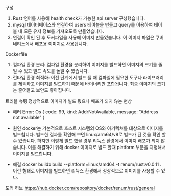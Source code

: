 구성
1. Rust 언어를 사용해 health check가 가능한 api server 구성했습니다. 
2. mysql 데이터베이스와 연결하여 users 테이블을 만들고 query를 이용하여 테이블 내 모든 유저 정보를 가져오도록 만들었습니다.
3. 연결이 확인 된 후 도커파일을 사용해 이미지 만들었습니다. 이 이미지 파일은 쿠버네티스에서 배포용 이미지로 사용됩니다.


Dockerfile
1. 컴파일 환경 분리: 컴파일 환경을 분리하여 이미지를 빌드하면 이미지의 크기를 줄일 수 있고 빌드 속도를 높일 수 있습니다.
2. 런타임 환경 최적화: 이전 단계에서 빌드 될 때 컴파일에 필요한 도구나 라이브러리를 제외하고 이미지를 빌드하기 때문에 바이너리만 포합됩니다. 최종 이미지의 크기는 줄어들고 보안도 좋아집니다.


트러블 슈팅
정상적으로 이미지가 빌드 됬으나 배포가 되지 않는 현상
* 에러
  Error: Os { code: 99, kind: AddrNotAvailable, message: "Address not available" }

* 원인
  docker는 기본적으로 호스트 시스템의 OS와 아키텍쳐를 대상으로 이미지를 빌드합니다. 빌드한 결과를 확인해 보면 linux/arm64/v8로 빌드가 된 것을 확인 할 수 있습니다. 하지만 이렇게 빌드 했을 경우 리눅스 환경에서 이미지 배포가 되지 않습니다. 이를 해결하기 위해 docker 이미지로 빌드 할때 platform 부분을 지정해서 이미지를 빌드합니다.

* 해결
  docker buildx build --platform=linux/amd64 -t renum/rust:v0.0.11 . 
  이런 형태로 이미지를 빌드하면 리눅스 환경에서 정상적으로 이미지를 사용할 수 있다.


도커 허브
https://hub.docker.com/repository/docker/renum/rust/general
